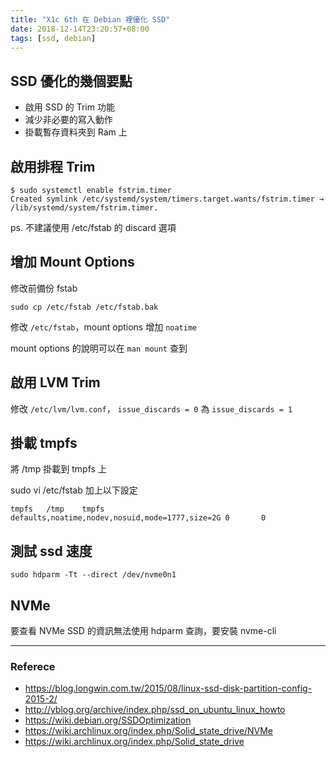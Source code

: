 ```yaml
---
title: "X1c 6th 在 Debian 裡優化 SSD"
date: 2018-12-14T23:20:57+08:00
tags: [ssd, debian]
---
```


## SSD 優化的幾個要點

* 啟用 SSD 的 Trim 功能
* 減少非必要的寫入動作
* 掛載暫存資料夾到 Ram 上


## 啟用排程 Trim

```
$ sudo systemctl enable fstrim.timer
Created symlink /etc/systemd/system/timers.target.wants/fstrim.timer → /lib/systemd/system/fstrim.timer.
```

ps. 不建議使用 /etc/fstab 的 discard 選項

## 增加 Mount Options

修改前備份 fstab

```
sudo cp /etc/fstab /etc/fstab.bak
```

修改 `/etc/fstab`，mount options 增加 `noatime`

mount options 的說明可以在 `man mount` 查到

## 啟用 LVM Trim

修改 `/etc/lvm/lvm.conf`， `issue_discards = 0` 為 `issue_discards = 1`

## 掛載 tmpfs

將 /tmp 掛載到 tmpfs 上

sudo vi /etc/fstab 加上以下設定

```
tmpfs   /tmp    tmpfs   defaults,noatime,nodev,nosuid,mode=1777,size=2G 0       0
```

## 測試 ssd 速度

```
sudo hdparm -Tt --direct /dev/nvme0n1
```

## NVMe

要查看 NVMe SSD 的資訊無法使用 hdparm 查詢，要安裝 nvme-cli


---

### Referece
* https://blog.longwin.com.tw/2015/08/linux-ssd-disk-partition-config-2015-2/
* http://yblog.org/archive/index.php/ssd_on_ubuntu_linux_howto
* https://wiki.debian.org/SSDOptimization
* https://wiki.archlinux.org/index.php/Solid_state_drive/NVMe
* https://wiki.archlinux.org/index.php/Solid_state_drive

